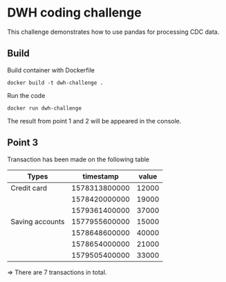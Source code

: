 # DWH coding challenge
This challenge demonstrates how to use pandas for processing CDC data.

## Build
Build container with Dockerfile
    
    docker build -t dwh-challenge .


Run the code
    
    docker run dwh-challenge

The result from point 1 and 2 will be appeared in the console.

## Point 3
Transaction has been made on the following table

| Types | timestamp | value |
|-------|-----------|-------|
| Credit card | 1578313800000 | 12000 |
|| 1578420000000 | 19000 |
|| 1579361400000 | 37000 |
| Saving accounts | 1577955600000 | 15000 |
|| 1578648600000 | 40000 |
|| 1578654000000 | 21000 |
||  1579505400000 | 33000 |

=> There are 7 transactions in total.